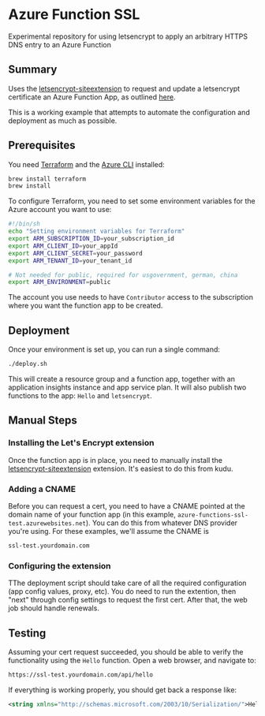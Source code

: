 # Azure Function SSL

Experimental repository for using letsencrypt to apply an arbitrary HTTPS DNS entry to an Azure Function

## Summary

Uses the [letsencrypt-siteextension](https://github.com/sjkp/letsencrypt-siteextension) to request and update a letsencrypt certificate an Azure Function App, as outlined [here](https://github.com/sjkp/letsencrypt-siteextension/wiki/Azure-Functions-Support).

This is a working example that attempts to automate the configuration and deployment as much as possible.

## Prerequisites

You need [Terraform]() and the [Azure CLI]() installed:

```bash
brew install terraform
brew install
```

To configure Terraform, you need to set some environment variables for the Azure account you want to use:

```bash
#!/bin/sh
echo "Setting environment variables for Terraform"
export ARM_SUBSCRIPTION_ID=your_subscription_id
export ARM_CLIENT_ID=your_appId
export ARM_CLIENT_SECRET=your_password
export ARM_TENANT_ID=your_tenant_id

# Not needed for public, required for usgovernment, german, china
export ARM_ENVIRONMENT=public
```

The account you use needs to have `Contributor` access to the subscription where you want the function app to be created.

## Deployment

Once your environment is set up, you can run a single command:

```bash
./deploy.sh
```

This will create a resource group and a function app, together with an application insights instance and app service plan.  It will also publish two functions to the app:  `Hello` and `letsencrypt`.

## Manual Steps

### Installing the Let's Encrypt extension

Once the function app is in place, you need to manually install the [letsencrypt-siteextension](https://github.com/sjkp/letsencrypt-siteextension) extension.  It's easiest to do this from kudu.

### Adding a CNAME

Before you can request a cert, you need to have a CNAME pointed at the domain name of your function app (in this example, `azure-functions-ssl-test.azurewebsites.net`).  You can do this from whatever DNS provider you're using.  For these examples, we'll assume the CNAME is

```bash
ssl-test.yourdomain.com
```

### Configuring the extension

TThe deployment script should take care of all the required configuration (app config values, proxy, etc).  You do need to run the extention, then "next" through config settings to request the first cert.  After that, the web job should handle renewals.

## Testing

Assuming your cert request succeeded, you should be able to verify the functionality using the `Hello` function.  Open a web browser, and navigate to:

```bash
https://ssl-test.yourdomain.com/api/hello
```

If everything is working properly, you should get back a response like:

```xml
<string xmlns="http://schemas.microsoft.com/2003/10/Serialization/">Hello!</string>
```
